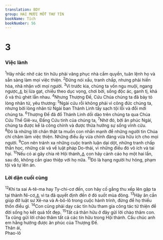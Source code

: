 ```yaml
---
translation: BDY
group: HAI MƯƠI MỐT THƯ TÍN
bookName: Tích 
bookNumber: 56
---
```


<div class="title"><h1>3</h1><h3>Việc lành</h3></div>
<span class="verse tit_3_1"><sup>1</sup>Hãy nhắc nhở các tín hữu phải vâng phục nhà cầm quyền, tuân lệnh họ và sẵn sàng làm mọi việc thiện. </span>
<span class="verse tit_3_2"><sup>2</sup>Đừng nói xấu, tranh chấp, nhưng phải hiền hòa, nhã nhặn với mọi người. </span>
<span class="verse tit_3_3"><sup>3</sup>Vì trước kia, chúng ta vốn ngu muội, ngang ngược,<a href="#" data-toggle="tooltip" data-placement="bottom" title="Nt bất phục">⚓</a> bị lừa gạt, chiều theo dục vọng, chơi bời, sống độc ác, ganh tị, khả ố và thù ghét lẫn nhau. </span>
<span class="verse tit_3_4"><sup>4</sup>Nhưng Thượng Đế, Cứu Chúa chúng ta đã bày tỏ lòng nhân từ, yêu thương: </span>
<span class="verse tit_3_5"><sup>5</sup>Ngài cứu rỗi không phải vì công đức chúng ta, nhưng bởi lòng nhân từ Ngài ban Thánh Linh tẩy sạch tội lỗi và đổi mới chúng ta. </span>
<span class="verse tit_3_6"><sup>6</sup>Thượng Đế đã đổ Thánh Linh dồi dào trên chúng ta qua Chúa Cứu Thế Giê-xu, Đấng Cứu tinh của chúng ta, </span>
<span class="verse tit_3_7"><sup>7</sup>Nhờ đó, bởi ân phúc Ngài, chúng ta được kể là công chính và được thừa hưởng sự sống vĩnh cửu.<br/></span>
<span class="verse tit_3_8"><sup>8</sup>Đó là những lời chân thật ta muốn con nhấn mạnh để những người tin Chúa chỉ chăm làm việc thiện. Những điều ấy vừa chính đáng vừa hữu ích cho mọi người. </span>
<span class="verse tit_3_9"><sup>9</sup>Con nên tránh xa những cuộc tranh luận dại dột, những tranh chấp thần học, những cãi vã về luật pháp Do-thái, vì những điều đó vô ích và tai hại. </span>
<span class="verse tit_3_10"><sup>10</sup>Nếu có ai gây chia rẽ Hội thánh,<a href="#" data-toggle="tooltip" data-placement="bottom" title="Ctd theo tà giáo">⚓</a> con hãy cảnh cáo họ một hai lần, sau đó, không cần giao thiệp với họ nữa. </span>
<span class="verse tit_3_11"><sup>11</sup>Đó là hạng người hư hỏng, phạm tội và tự lên án.</span>
<div class="title"><h3>Lời dặn cuối cùng</h3></div>
<span class="verse tit_3_12"><sup>12</sup>Khi ta sai A-tê-ma hay Ty-chi-cơ đến, con hãy cố gắng thu xếp lên gặp ta tại thành Ni-cơ,<a href="#" data-toggle="tooltip" data-placement="bottom" title="Nt Nikópolis">⚓</a> vì ta đã quyết định đến ở đó suốt mùa đông. </span>
<span class="verse tit_3_13"><sup>13</sup>Hãy ân cần giúp đỡ luật sư Xê-na và A-bô-lô trong cuộc hành trình, đừng để họ thiếu thốn điều gì. </span>
<span class="verse tit_3_14"><sup>14</sup>Con cũng phải dạy các tín hữu tham gia công tác từ thiện để đời sống họ kết quả tốt đẹp. </span>
<span class="verse tit_3_15"><sup>15</sup>Tất cả thân hữu ở đây gửi lời chào thăm con. Ta cũng gửi lời chào thăm tất cả các tín hữu trong Hội thánh. Cầu chúc anh em hằng hưởng được ân phúc của Thượng Đế.<br/>Thân ái,<br/>Phao-lô</span>
